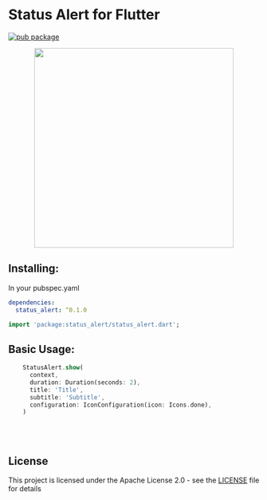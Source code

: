 # Status Alert for Flutter

[![pub package](https://img.shields.io/badge/pub-0.1.0-blueviolet.svg)](https://pub.dev/packages/status_alert)

<p align="center">
  <img src="https://raw.githubusercontent.com/yako-dev/flutter-status-alert/master/assets/status_alert_logo.png" height="400px">
</p>


## Installing:
In your pubspec.yaml
```yaml
dependencies:
  status_alert: ^0.1.0
```
```dart
import 'package:status_alert/status_alert.dart';
```


## Basic Usage:
```dart
    StatusAlert.show(
      context,
      duration: Duration(seconds: 2),
      title: 'Title',
      subtitle: 'Subtitle',
      configuration: IconConfiguration(icon: Icons.done),
    )
```
<br>
<br>


## License
This project is licensed under the Apache License 2.0 - see the [LICENSE](LICENSE) file for details
